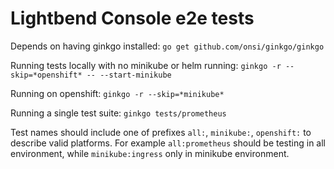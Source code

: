 # Lightbend Console e2e tests

Depends on having ginkgo installed:
`go get github.com/onsi/ginkgo/ginkgo`

Running tests locally with no minikube or helm running:
`ginkgo -r --skip=*openshift* -- --start-minikube`

Running on openshift:
`ginkgo -r --skip=*minikube*`

Running a single test suite:
`ginkgo tests/prometheus`

Test names should include one of prefixes `all:`, `minikube:`, `openshift:` to describe valid platforms.
For example `all:prometheus` should be testing in all environment, while `minikube:ingress` only in minikube environment.
